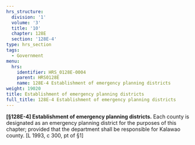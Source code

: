 ```yaml
---
hrs_structure:
  division: '1'
  volume: '3'
  title: '10'
  chapter: 128E
  section: '128E-4'
type: hrs_section
tags:
  - Government
menu:
  hrs:
    identifier: HRS_0128E-0004
    parent: HRS0128E
    name: 128E-4 Establishment of emergency planning districts
weight: 19020
title: Establishment of emergency planning districts
full_title: 128E-4 Establishment of emergency planning districts
---
```

**[§128E-4] Establishment of emergency planning districts.** Each county is designated as an emergency planning district for the purposes of this chapter; provided that the department shall be responsible for Kalawao county. [L 1993, c 300, pt of §1]